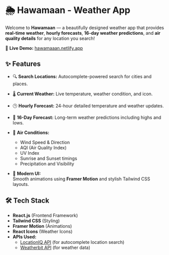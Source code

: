 # 🌦️ Hawamaan - Weather App

Welcome to **Hawamaan** — a beautifully designed weather app that provides **real-time weather**, **hourly forecasts**, **16-day weather predictions**, and **air quality details** for any location you search!

🔗 **Live Demo:** [hawamaaan.netlify.app](https://hawamaaan.netlify.app)

## ✨ Features

- 🔍 **Search Locations:** Autocomplete-powered search for cities and places.
- 🌡️ **Current Weather:** Live temperature, weather condition, and icon.
- 🕒 **Hourly Forecast:** 24-hour detailed temperature and weather updates.
- 📅 **16-Day Forecast:** Long-term weather predictions including highs and lows.
- 🍃 **Air Conditions:**  
  - Wind Speed & Direction  
  - AQI (Air Quality Index)  
  - UV Index  
  - Sunrise and Sunset timings  
  - Precipitation and Visibility

- 🎨 **Modern UI:**  
  Smooth animations using **Framer Motion** and stylish Tailwind CSS layouts.

## 🛠️ Tech Stack

- **React.js** (Frontend Framework)
- **Tailwind CSS** (Styling)
- **Framer Motion** (Animations)
- **React Icons** (Weather Icons)
- **APIs Used:**
  - [LocationIQ API](https://locationiq.com/) (for autocomplete location search)
  - [Weatherbit API](https://www.weatherbit.io/) (for weather data)
